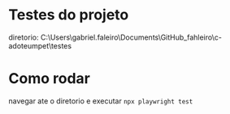 # Testes do projeto
diretorio: C:\Users\gabriel.faleiro\Documents\GitHub_fahleiro\c-adoteumpet\testes

# Como rodar
navegar ate o diretorio e executar `npx playwright test`
